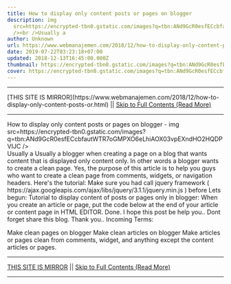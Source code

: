 ```yaml
---
title: How to display only content posts or pages on blogger
description: img
  src=https://encrypted-tbn0.gstatic.com/images?q=tbn:ANd9GcR0esfECcbfautWTR7oGMPXO6eLhiAOX03vpEXndHO2HQDPVIJC
  /><br />Usually a
author: Unknown
url: https://www.webmanajemen.com/2018/12/how-to-display-only-content-posts-or.html
date: 2019-07-22T03:23:18+07:00
updated: 2018-12-13T16:45:00.000Z
thumbnail: https://encrypted-tbn0.gstatic.com/images?q=tbn:ANd9GcR0esfECcbfautWTR7oGMPXO6eLhiAOX03vpEXndHO2HQDPVIJC
cover: https://encrypted-tbn0.gstatic.com/images?q=tbn:ANd9GcR0esfECcbfautWTR7oGMPXO6eLhiAOX03vpEXndHO2HQDPVIJC
---
```


<hr/> [THIS SITE IS MIRROR](https://www.webmanajemen.com/2018/12/how-to-display-only-content-posts-or.html) || <a href="https://www.webmanajemen.com/2018/12/how-to-display-only-content-posts-or.html" rel="follow" class="button" id="read-more">Skip to Full Contents (Read More)</a> <hr/> How to display only content posts or pages on blogger - img src=https://encrypted-tbn0.gstatic.com/images?q=tbn:ANd9GcR0esfECcbfautWTR7oGMPXO6eLhiAOX03vpEXndHO2HQDPVIJC /><br />Usually a Usually a blogger when creating a page on a blog that wants content that is displayed only content only. In other words a blogger wants to create a clean page.
Yes, the purpose of this article is to help you guys who want to create a clean page from comments, widgets, or navigation headers.
Here's the tutorial:
Make sure you had call jquery framework ( https://ajax.googleapis.com/ajax/libs/jquery/3.1.1/jquery.min.js ) before </head>
Lets begun:
Tutorial to display content of posts or pages only in blogger:
When you create an article or page, put the code below at the end of your article or content page in HTML EDITOR.
<script>
$('div:not(div[id^=post-body-])').hide(); // hide everything except id="post-body-xxxxxxxxxx"
$("[id^='post-body-']").appendTo('body'); // move id="post-body-xxxxxxxxx" up to the body
</script>
Done. I hope this post be help you..
Dont forget share this blog. Thank you..
Incoming Terms:

Make clean pages on blogger
Make clean articles on blogger
Make articles or pages clean from comments, widget, and anything except the content articles or pages. <hr/> [THIS SITE IS MIRROR](https://www.webmanajemen.com/2018/12/how-to-display-only-content-posts-or.html) || <a href="https://www.webmanajemen.com/2018/12/how-to-display-only-content-posts-or.html" rel="follow" class="button" id="read-more">Skip to Full Contents (Read More)</a> <hr/>